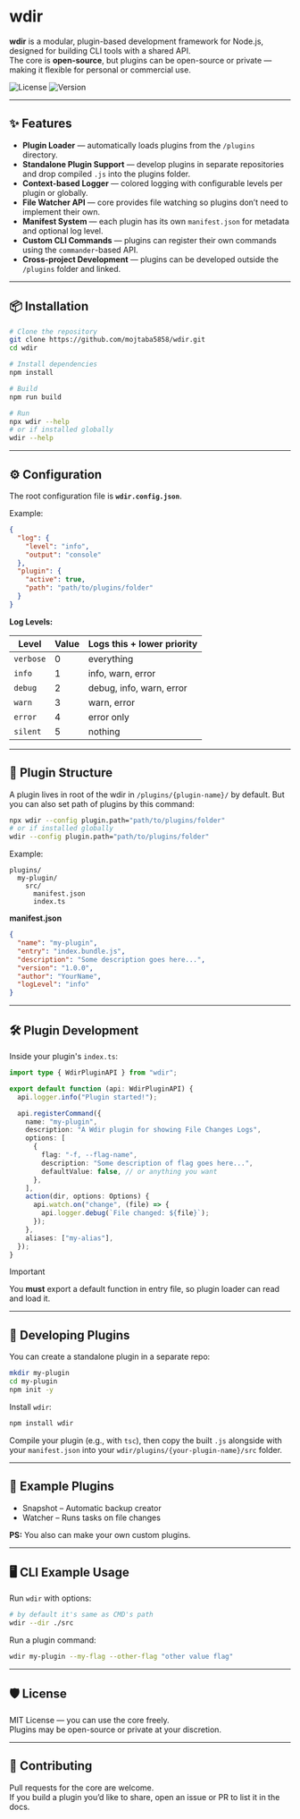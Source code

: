 # wdir

**wdir** is a modular, plugin-based development framework for Node.js, designed for building CLI tools with a shared API.  
The core is **open-source**, but plugins can be open-source or private — making it flexible for personal or commercial use.

![License](https://img.shields.io/github/license/mojtaba5858/wdir)
![Version](https://img.shields.io/badge/version-1.1.1-blue)

---

## ✨ Features

- **Plugin Loader** — automatically loads plugins from the `/plugins` directory.
- **Standalone Plugin Support** — develop plugins in separate repositories and drop compiled `.js` into the plugins folder.
- **Context-based Logger** — colored logging with configurable levels per plugin or globally.
- **File Watcher API** — core provides file watching so plugins don’t need to implement their own.
- **Manifest System** — each plugin has its own `manifest.json` for metadata and optional log level.
- **Custom CLI Commands** — plugins can register their own commands using the `commander`-based API.
- **Cross-project Development** — plugins can be developed outside the `/plugins` folder and linked.

---

## 📦 Installation

```sh
# Clone the repository
git clone https://github.com/mojtaba5858/wdir.git
cd wdir

# Install dependencies
npm install

# Build
npm run build

# Run
npx wdir --help
# or if installed globally
wdir --help
```

---

## ⚙️ Configuration

The root configuration file is **`wdir.config.json`**.

Example:

```json
{
  "log": {
    "level": "info",
    "output": "console"
  },
  "plugin": {
    "active": true,
    "path": "path/to/plugins/folder"
  }
}
```

**Log Levels:**

| Level     | Value | Logs this + lower priority |
| --------- | ----- | -------------------------- |
| `verbose` | 0     | everything                 |
| `info`    | 1     | info, warn, error          |
| `debug`   | 2     | debug, info, warn, error   |
| `warn`    | 3     | warn, error                |
| `error`   | 4     | error only                 |
| `silent`  | 5     | nothing                    |

---

## 📂 Plugin Structure

A plugin lives in root of the wdir in `/plugins/{plugin-name}/` by default. But you can also set path of plugins by this command:

```sh
npx wdir --config plugin.path="path/to/plugins/folder"
# or if installed globally
wdir --config plugin.path="path/to/plugins/folder"
```

Example:

```
plugins/
  my-plugin/
    src/
      manifest.json
      index.ts
```

**manifest.json**

```json
{
  "name": "my-plugin",
  "entry": "index.bundle.js",
  "description": "Some description goes here...",
  "version": "1.0.0",
  "author": "YourName",
  "logLevel": "info"
}
```

---

## 🛠 Plugin Development

Inside your plugin's `index.ts`:

```ts
import type { WdirPluginAPI } from "wdir";

export default function (api: WdirPluginAPI) {
  api.logger.info("Plugin started!");

  api.registerCommand({
    name: "my-plugin",
    description: "A Wdir plugin for showing File Changes Logs",
    options: [
      {
        flag: "-f, --flag-name",
        description: "Some description of flag goes here...",
        defaultValue: false, // or anything you want
      },
    ],
    action(dir, options: Options) {
      api.watch.on("change", (file) => {
        api.logger.debug(`File changed: ${file}`);
      });
    },
    aliases: ["my-alias"],
  });
}
```

> [!IMPORTANT]
> You **must** export a default function in entry file, so plugin loader can read and load it.

---

## 🔌 Developing Plugins

You can create a standalone plugin in a separate repo:

```sh
mkdir my-plugin
cd my-plugin
npm init -y
```

Install `wdir`:

```sh
npm install wdir
```

Compile your plugin (e.g., with `tsc`), then copy the built `.js` alongside with your `manifest.json` into your `wdir/plugins/{your-plugin-name}/src` folder.

---

## 🧩 Example Plugins
- Snapshot – Automatic backup creator
- Watcher – Runs tasks on file changes

**PS:** You also can make your own custom plugins.

---

## 🖥 CLI Example Usage

Run `wdir` with options:

```sh
# by default it's same as CMD's path
wdir --dir ./src
```

Run a plugin command:

```sh
wdir my-plugin --my-flag --other-flag "other value flag"
```

---

## 🛡 License

MIT License — you can use the core freely.  
Plugins may be open-source or private at your discretion.

---

## 🤝 Contributing

Pull requests for the core are welcome.  
If you build a plugin you’d like to share, open an issue or PR to list it in the docs.
